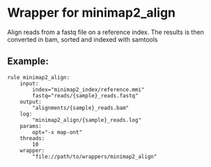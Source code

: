 # Wrapper for minimap2_align

Align reads from a fastq file on a reference index. The results is then converted in bam, sorted and indexed with samtools

## Example:

```
rule minimap2_align:
    input:
        index="minimap2_index/reference.mmi"
        fastq="reads/{sample}_reads.fastq"
    output:
        "alignments/{sample}_reads.bam"
    log:
        "minimap2_align/{sample}_reads.log"
    params:
        opt="-x map-ont"
    threads:
        10
    wrapper:
        "file://path/to/wrappers/minimap2_align"
```
